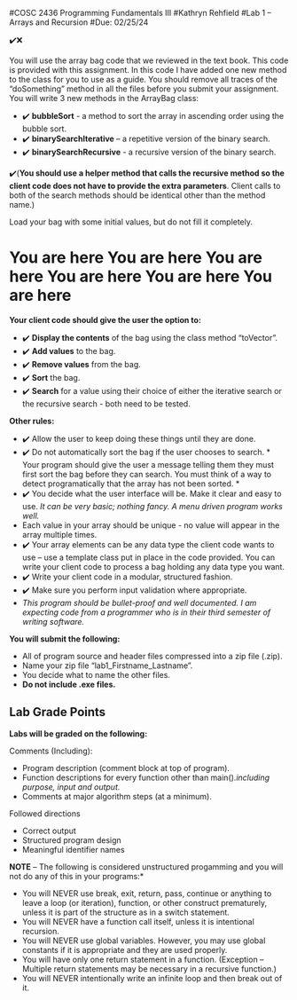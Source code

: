 

#COSC 2436 Programming Fundamentals III
#Kathryn Rehfield
#Lab 1 – Arrays and Recursion
#Due: 02/25/24
 
 ✔️❌
 
 You will use the array bag code that we reviewed in the text book. This code is provided with this assignment. In this code I have added one new method to the class for you to use as a guide. You should remove all traces of the “doSomething” method in all the files before you submit your assignment.
You will write 3 new methods in the ArrayBag class:

- ✔️ **bubbleSort** - a method to sort the array in ascending order using the bubble sort. 
- ✔️ **binarySearchIterative** – a repetitive version of the binary search.
- ✔️ **binarySearchRecursive** - a recursive version of the binary search. 

✔️(**You should use a helper method that calls the recursive method so the client code does not have to provide the extra parameters**. Client calls to both of the search methods should be identical other than the method name.)

Load your bag with some initial values, but do not fill it completely.
# You are here You are here You are here You are here You are here You are here
**Your client code should give the user the option to:**

- ✔️ **Display the contents** of the bag using the class method “toVector”.
- ✔️ **Add values** to the bag.
- ✔️ **Remove values** from the bag.
- ✔️ **Sort** the bag.
- ✔️ **Search** for a value using their choice of either the iterative search or the recursive search - both need to be tested.

**Other rules:**
- ✔️ Allow the user to keep doing these things until they are done.
- ✔️ Do not automatically sort the bag if the user chooses to search. * Your program should give the user a message telling them they must first sort the bag before they can search. You must think of a way to detect programatically that the array has not been sorted. *
- ✔️ You decide what the user interface will be.  Make it clear and easy to use.  *It can be very basic; nothing fancy. A menu driven program works well.*
- Each value in your array should be unique - no value will appear in the array multiple times.
- ✔️ Your array elements can be any data type the client code wants to use – use a template class put in place in the code provided. You can write your client code to process a bag holding any data type you want.
- ✔️ Write your client code in a modular, structured fashion.  
- ✔️ Make sure you perform input validation where appropriate. 
- *This program should be bullet-proof and well documented. I am expecting code from a programmer who is in their third semester of writing software.*

**You will submit the following:**
- All of program source and header files compressed into a zip file (.zip).  
- Name your zip file “lab1_Firstname_Lastname”. 
- You decide what to name the other files. 
- **Do not include .exe files.**

## Lab Grade Points     
**Labs will be graded on the following:**                    

Comments (Including):
- Program description (comment block at top of program).
- Function descriptions for every function other than main().*including purpose, input and output.*
- Comments at major algorithm steps (at a minimum).

Followed directions
- Correct output
- Structured program design
- Meaningful identifier names

**NOTE** – The following is considered unstructured progamming and you will not do any of this in your programs:*

- You will NEVER use break, exit, return, pass, continue or anything to leave a loop (or iteration), function, or other construct prematurely, unless it is part of the structure as in a switch statement.
- You will NEVER have a function call itself, unless it is intentional recursion.
- You will NEVER use global variables.  However, you may use global constants if it is appropriate and they are used properly.
- You will have only one return statement in a function. (Exception – Multiple return statements may be necessary in a recursive function.)
- You will NEVER intentionally write an infinite loop and then break out of it.

